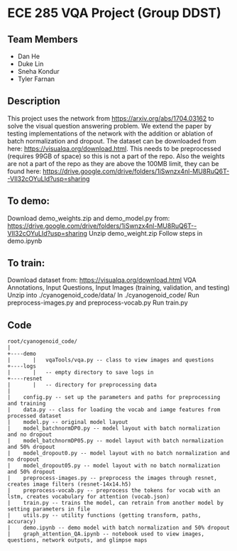 # ECE 285 VQA Project (Group DDST)

## Team Members
- Dan He
- Duke Lin 
- Sneha Kondur
- Tyler Farnan

## Description
This project uses the network from https://arxiv.org/abs/1704.03162 to solve the visual question answering problem. We extend the paper by testing implementations of the network with the addition or ablation of batch normalization and dropout. The dataset can be downloaded from here: https://visualqa.org/download.html. This needs to be preprocessed (requires 99GB of space) so this is not a part of the repo. Also the weights are not a part of the repo as they are above the 100MB limit, they can be found here: https://drive.google.com/drive/folders/1iSwnzx4nl-MU8RuQ6T--VIl32cOYuLId?usp=sharing


## To demo:
Download demo_weights.zip and demo_model.py from:
https://drive.google.com/drive/folders/1iSwnzx4nl-MU8RuQ6T--VIl32cOYuLId?usp=sharing
Unzip demo_weight.zip
Follow steps in demo.ipynb

## To train:
Download dataset from: https://visualqa.org/download.html
    VQA Annotations, Input Questions, Input Images (training, validation, and testing) 
Unzip into ./cyanogenoid_code/data/
In ./cyanogenoid_code/
    Run preprocess-images.py and preprocess-vocab.py
    Run train.py 
   
## Code 
```
root/cyanogenoid_code/
|
+----demo
|       |   vqaTools/vqa.py -- class to view images and questions 
+----logs
|       |   -- empty directory to save logs in
+----resnet
|       |   -- directory for preprocessing data
|
|    config.py -- set up the parameters and paths for preprocessing and training
|    data.py -- class for loading the vocab and iamge features from processed dataset
|    model.py -- original model layout
|    model_batchnormDP0.py -- model layout with batch normalization and no dropout
|    model_batchnormDP05.py -- model layout with batch normalization and 50% dropout
|    model_dropout0.py -- model layout with no batch normalization and no dropout
|    model_dropout05.py -- model layout with no batch normalization and 50% dropout
|    preprocess-images.py -- preprocess the images through resnet, creates image filters (resnet-14x14.h5)
|    preprocess-vocab.py -- preprocess the tokens for vocab with an lstm, creates vocabulary for attention (vocab.json)
|    train.py -- trains the model, can retrain from another model by setting parameters in file
|    utils.py -- utility functions (getting transform, paths, accuracy)
|    demo.ipynb -- demo model with batch normalization and 50% dropout
|    graph_attention_QA.ipynb -- notebook used to view images, questions, network outputs, and glimpse maps
```


